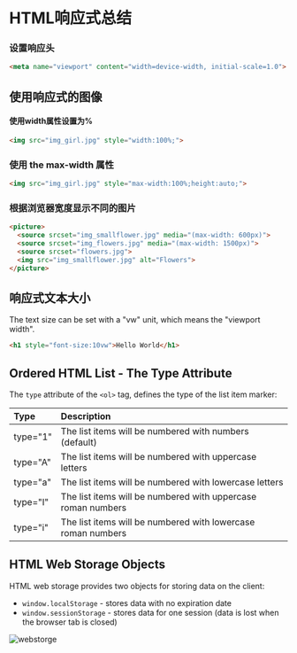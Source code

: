 # HTML响应式总结

### 设置响应头

```html
<meta name="viewport" content="width=device-width, initial-scale=1.0">
```

## 使用响应式的图像

#### 使用width属性设置为%

```html
<img src="img_girl.jpg" style="width:100%;">
```

### 使用 the max-width 属性

```html
<img src="img_girl.jpg" style="max-width:100%;height:auto;">
```

### 根据浏览器宽度显示不同的图片

```html
<picture>
  <source srcset="img_smallflower.jpg" media="(max-width: 600px)">
  <source srcset="img_flowers.jpg" media="(max-width: 1500px)">
  <source srcset="flowers.jpg">
  <img src="img_smallflower.jpg" alt="Flowers">
</picture>
```

## 响应式文本大小

The text size can be set with a "vw" unit, which means the "viewport width".

```html
<h1 style="font-size:10vw">Hello World</h1>
```

## Ordered HTML List - The Type Attribute

The `type` attribute of the `<ol>` tag, defines the type of the list item marker:

| Type     | Description                                                  |
| :------- | :----------------------------------------------------------- |
| type="1" | The list items will be numbered with numbers (default)       |
| type="A" | The list items will be numbered with uppercase letters       |
| type="a" | The list items will be numbered with lowercase letters       |
| type="I" | The list items will be numbered with uppercase roman numbers |
| type="i" | The list items will be numbered with lowercase roman numbers |

## HTML Web Storage Objects

HTML web storage provides two objects for storing data on the client:

- `window.localStorage` - stores data with no expiration date
- `window.sessionStorage` - stores data for one session (data is lost when the browser tab is closed)

![webstorge](/Users/Senku/Desktop/webstorge.png)

